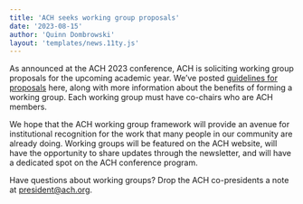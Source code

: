 ```yaml
---
title: 'ACH seeks working group proposals'
date: '2023-08-15'
author: 'Quinn Dombrowski'
layout: 'templates/news.11ty.js'
---
```


As announced at the ACH 2023 conference, ACH is soliciting working group proposals for the upcoming academic year. We’ve posted [guidelines for proposals](/activities/working-groups/) here, along with more information about the benefits of forming a working group. Each working group must have co-chairs who are ACH members.

We hope that the ACH working group framework will provide an avenue for institutional recognition for the work that many people in our community are already doing. Working groups will be featured on the ACH website, will have the opportunity to share updates through the newsletter, and will have a dedicated spot on the ACH conference program.

Have questions about working groups? Drop the ACH co-presidents a note at [president@ach.org](mailto:president@ach.org).
